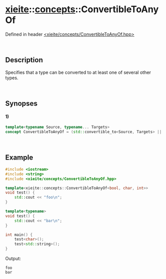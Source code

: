 # [xieite](../xieite.md)\:\:[concepts](../concepts.md)\:\:ConvertibleToAnyOf
Defined in header [<xieite/concepts/ConvertibleToAnyOf.hpp>](../../include/xieite/concepts/ConvertibleToAnyOf.hpp)

&nbsp;

## Description
Specifies that a type can be converted to at least one of several other types.

&nbsp;

## Synopses
#### 1)
```cpp
template<typename Source, typename... Targets>
concept ConvertibleToAnyOf = (std::convertible_to<Source, Targets> || ...);
```

&nbsp;

## Example
```cpp
#include <iostream>
#include <string>
#include <xieite/concepts/ConvertibleToAnyOf.hpp>

template<xieite::concepts::ConvertibleToAnyOf<bool, char, int>>
void test() {
    std::cout << "foo\n";
}

template<typename>
void test() {
    std::cout << "bar\n";
}

int main() {
    test<char>();
    test<std::string>();
}
```
Output:
```
foo
bar
```
